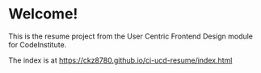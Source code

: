 # Welcome!

This is the resume project from the User Centric Frontend Design module for CodeInstitute.

The index is at https://ckz8780.github.io/ci-ucd-resume/index.html